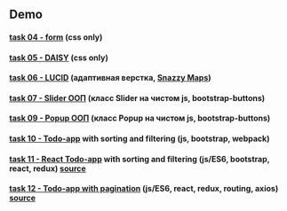 ## Demo

#### [task 04 - form](https://knazarenko.github.io/task04_form/) (css only)

#### [task 05 - DAISY](https://knazarenko.github.io/task05_daisy/) (css only)

#### [task 06 - LUCID](https://knazarenko.github.io/task06_LUCID_adaptive_layout/dist/index.html) (адаптивная верстка, [Snazzy Maps](https://snazzymaps.com/))

#### [task 07 - Slider ООП](https://knazarenko.github.io/task07_Slider_gallery/) (класс Slider на чистом js, bootstrap-buttons)

#### [task 09 - Popup ООП](https://knazarenko.github.io/task09_Popup/) (класс Popup на чистом js, bootstrap-buttons)

#### [task 10 - Todo-app](https://knazarenko.github.io/task10_todo_webpack/) with sorting and filtering (js, bootstrap, webpack)

#### [task 11 - React Todo-app](https://knazarenko.github.io/todo_react-redux_app) with sorting and filtering (js/ES6, bootstrap, react, redux) [source](https://github.com/KNazarenko/todo_react-redux_app/tree/master)

#### [task 12 - Todo-app with pagination](https://knazarenko.github.io/todo-bj/) (js/ES6, react, redux, routing, axios) [source](https://github.com/KNazarenko/todo-bj)
